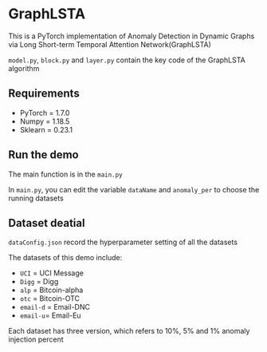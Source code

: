 # GraphLSTA
This is a PyTorch implementation of Anomaly Detection in Dynamic Graphs via Long Short-term Temporal Attention Network(GraphLSTA)

`model.py`, `block.py` and `layer.py` contain the key code of the GraphLSTA algorithm

## Requirements
* PyTorch = 1.7.0
* Numpy = 1.18.5
* Sklearn = 0.23.1

## Run the demo

The main function is in the `main.py`

In `main.py`, you can edit the variable `dataName` and `anomaly_per` to choose the running datasets

## Dataset deatial 

`dataConfig.json` record the hyperparameter setting of all the datasets

The datasets of this demo include:
* `UCI` = UCI Message
* `Digg` = Digg
* `alp` = Bitcoin-alpha
* `otc` = Bitcoin-OTC
* `email-d` = Email-DNC
* `email-u`= Email-Eu

Each dataset has three version, which refers to 10%, 5% and 1% anomaly injection percent
